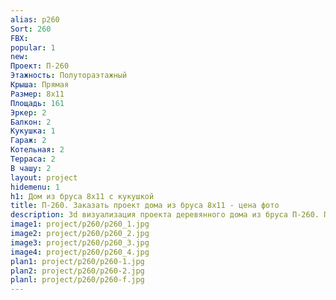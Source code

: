 ```yaml
---
alias: p260
Sort: 260
FBX: 
popular: 1
new: 
Проект: П-260
Этажность: Полутораэтажный
Крыша: Прямая
Размер: 8х11
Площадь: 161
Эркер: 2
Балкон: 2
Кукушка: 1
Гараж: 2
Котельная: 2
Терраса: 2
В чашу: 2
layout: project
hidemenu: 1
h1: Дом из бруса 8х11 с кукушкой
title: П-260. Заказать проект дома из бруса 8х11 - цена фото
description: 3d визуализация проекта деревянного дома из бруса П-260. Площадь 161 м2, размер 8х11. Вы можете внести любые изменения в проект.
image1: project/p260/p260_1.jpg
image2: project/p260/p260_2.jpg
image3: project/p260/p260_3.jpg
image4: project/p260/p260_4.jpg
plan1: project/p260/p260-1.jpg
plan2: project/p260/p260-2.jpg
planl: project/p260/p260-f.jpg
---
```

